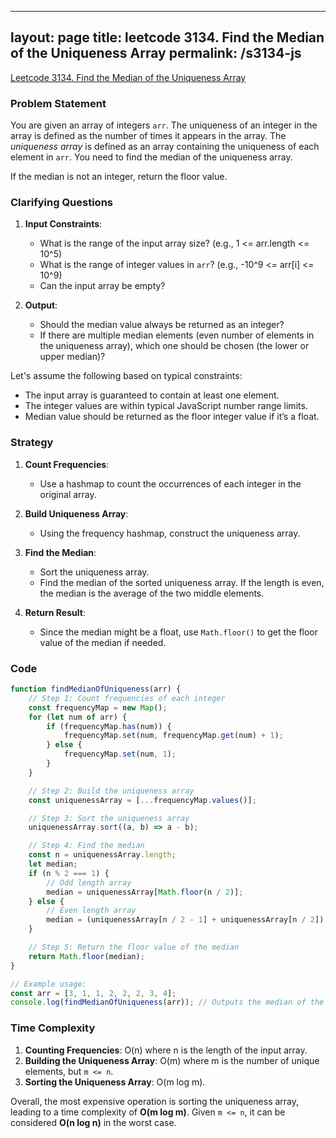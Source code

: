 
---
layout: page
title: leetcode 3134. Find the Median of the Uniqueness Array
permalink: /s3134-js
---
[Leetcode 3134. Find the Median of the Uniqueness Array](https://algoadvance.github.io/algoadvance/l3134)
### Problem Statement

You are given an array of integers `arr`. The uniqueness of an integer in the array is defined as the number of times it appears in the array. The *uniqueness array* is defined as an array containing the uniqueness of each element in `arr`. You need to find the median of the uniqueness array.

If the median is not an integer, return the floor value.

### Clarifying Questions

1. **Input Constraints**:
    - What is the range of the input array size? (e.g., 1 <= arr.length <= 10^5)
    - What is the range of integer values in `arr`? (e.g., -10^9 <= arr[i] <= 10^9)
    - Can the input array be empty?

2. **Output**:
    - Should the median value always be returned as an integer?
    - If there are multiple median elements (even number of elements in the uniqueness array), which one should be chosen (the lower or upper median)?

Let's assume the following based on typical constraints:
- The input array is guaranteed to contain at least one element.
- The integer values are within typical JavaScript number range limits.
- Median value should be returned as the floor integer value if it’s a float.

### Strategy

1. **Count Frequencies**:
    - Use a hashmap to count the occurrences of each integer in the original array.

2. **Build Uniqueness Array**:
    - Using the frequency hashmap, construct the uniqueness array.

3. **Find the Median**:
    - Sort the uniqueness array.
    - Find the median of the sorted uniqueness array. If the length is even, the median is the average of the two middle elements.
    
4. **Return Result**:
    - Since the median might be a float, use `Math.floor()` to get the floor value of the median if needed.

### Code

```javascript
function findMedianOfUniqueness(arr) {
    // Step 1: Count frequencies of each integer
    const frequencyMap = new Map();
    for (let num of arr) {
        if (frequencyMap.has(num)) {
            frequencyMap.set(num, frequencyMap.get(num) + 1);
        } else {
            frequencyMap.set(num, 1);
        }
    }

    // Step 2: Build the uniqueness array
    const uniquenessArray = [...frequencyMap.values()];

    // Step 3: Sort the uniqueness array
    uniquenessArray.sort((a, b) => a - b);

    // Step 4: Find the median
    const n = uniquenessArray.length;
    let median;
    if (n % 2 === 1) {
        // Odd length array
        median = uniquenessArray[Math.floor(n / 2)];
    } else {
        // Even length array
        median = (uniquenessArray[n / 2 - 1] + uniquenessArray[n / 2]) / 2;
    }

    // Step 5: Return the floor value of the median
    return Math.floor(median);
}

// Example usage:
const arr = [3, 1, 1, 2, 2, 2, 3, 4];
console.log(findMedianOfUniqueness(arr)); // Outputs the median of the uniqueness array
```

### Time Complexity

1. **Counting Frequencies**: O(n) where n is the length of the input array.
2. **Building the Uniqueness Array**: O(m) where m is the number of unique elements, but `m <= n`.
3. **Sorting the Uniqueness Array**: O(m log m).

Overall, the most expensive operation is sorting the uniqueness array, leading to a time complexity of **O(m log m)**. Given `m <= n`, it can be considered **O(n log n)** in the worst case.